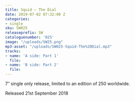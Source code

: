 ```yaml
---
title: Squid – The Dial
date: 2019-07-02 07:32:00 Z
categories:
- single
sku: SW025
releaseprefix: SW
cataloguenumber: '025'
image: "/uploads/SW25.png"
mp3-asset: "/uploads/SW025-Squid-The%20Dial.mp3"
tracks:
- name: 'A side: Part 1'
  file: 
- name: 'B side: Part 2'
  file: 
---
```


7″ single only release, limited to an edition of 250 worldwide.

Released 21st September 2018

